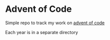 # Advent of Code

Simple repo to track my work on [advent of code](https://adventofcode.com/)

Each year is in a separate directory
